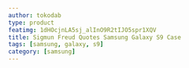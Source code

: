 ```yaml
---
author: tokodab
type: product
featimg: 1dHOcjnLA5sj_alInO9R2tIJO5spr1XQV
title: Sigmun Freud Quotes Samsung Galaxy S9 Case
tags: [samsung, galaxy, s9]
category: [samsung]
---
```

